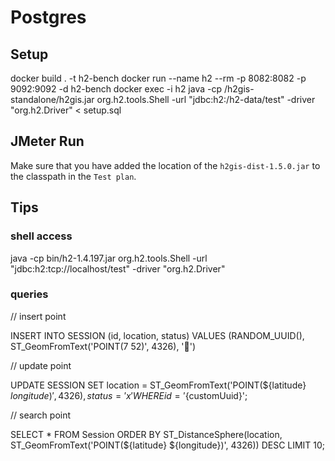 # Postgres

## Setup

  docker build . -t h2-bench
  docker run --name h2 --rm -p 8082:8082 -p 9092:9092 -d h2-bench
  docker exec -i h2 java -cp /h2gis-standalone/h2gis.jar org.h2.tools.Shell -url "jdbc:h2:/h2-data/test" -driver "org.h2.Driver" < setup.sql


## JMeter Run

Make sure that you have added the location of the `h2gis-dist-1.5.0.jar` to the classpath in the `Test plan`.


## Tips

### shell access

  java -cp bin/h2-1.4.197.jar org.h2.tools.Shell -url "jdbc:h2:tcp://localhost/test" -driver "org.h2.Driver"


### queries
// insert point

INSERT INTO SESSION (id, location, status) VALUES (RANDOM_UUID(), ST_GeomFromText('POINT(7 52)', 4326), '🎯')

// update point

UPDATE SESSION SET location =  ST_GeomFromText('POINT(${latitude} ${longitude})', 4326), status = 'x' WHERE id = '${customUuid}';

// search point

SELECT * FROM Session ORDER BY ST_DistanceSphere(location, ST_GeomFromText('POINT(${latitude} ${longitude})', 4326)) DESC LIMIT 10;

